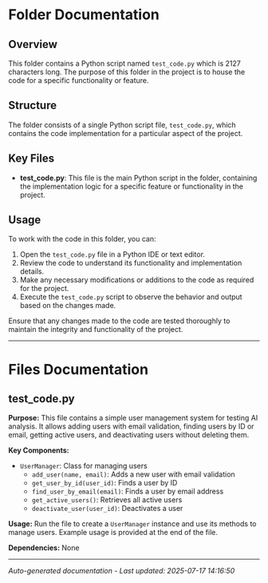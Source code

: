 # Folder Documentation

## Overview
This folder contains a Python script named `test_code.py` which is 2127 characters long. The purpose of this folder in the project is to house the code for a specific functionality or feature.

## Structure
The folder consists of a single Python script file, `test_code.py`, which contains the code implementation for a particular aspect of the project.

## Key Files
- **test_code.py**: This file is the main Python script in the folder, containing the implementation logic for a specific feature or functionality in the project.

## Usage
To work with the code in this folder, you can:
1. Open the `test_code.py` file in a Python IDE or text editor.
2. Review the code to understand its functionality and implementation details.
3. Make any necessary modifications or additions to the code as required for the project.
4. Execute the `test_code.py` script to observe the behavior and output based on the changes made.

Ensure that any changes made to the code are tested thoroughly to maintain the integrity and functionality of the project.

---

# Files Documentation

## test_code.py

**Purpose:** This file contains a simple user management system for testing AI analysis. It allows adding users with email validation, finding users by ID or email, getting active users, and deactivating users without deleting them.

**Key Components:**
- `UserManager`: Class for managing users
  - `add_user(name, email)`: Adds a new user with email validation
  - `get_user_by_id(user_id)`: Finds a user by ID
  - `find_user_by_email(email)`: Finds a user by email address
  - `get_active_users()`: Retrieves all active users
  - `deactivate_user(user_id)`: Deactivates a user

**Usage:** Run the file to create a `UserManager` instance and use its methods to manage users. Example usage is provided at the end of the file.

**Dependencies:** None

---
*Auto-generated documentation - Last updated: 2025-07-17 14:16:50*
